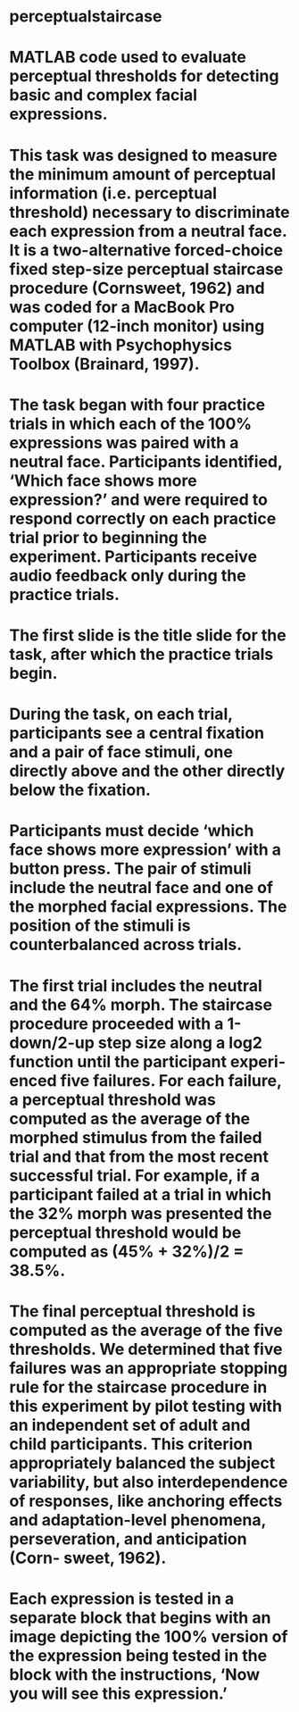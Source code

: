 # perceptualstaircase
# MATLAB code used to evaluate perceptual thresholds for detecting basic and complex facial expressions.

# This task was designed to measure the minimum amount of perceptual information (i.e. perceptual threshold) necessary to discriminate each expression from a neutral face. It is a two-alternative forced-choice fixed step-size perceptual staircase procedure (Cornsweet, 1962) and was coded for a MacBook Pro computer (12-inch monitor) using MATLAB with Psychophysics Toolbox (Brainard, 1997). 

# The task began with four practice trials in which each of the 100% expressions was paired with a neutral face. Participants identified, ‘Which face shows more expression?’ and were required to respond correctly on each practice trial prior to beginning the experiment. Participants receive audio feedback only during the practice trials.

# The first slide is the title slide for the task, after which the practice trials begin.

# During the task, on each trial, participants see a central fixation and a pair of face stimuli, one directly above and the other directly below the fixation. 

# Participants must decide ‘which face shows more expression’ with a button press. The pair of stimuli include the neutral face and one of the morphed facial expressions. The position of the stimuli is counterbalanced across trials. 

# The first trial includes the neutral and the 64% morph. The staircase procedure proceeded with a 1-down/2-up step size along a log2 function until the participant experi- enced five failures. For each failure, a perceptual threshold was computed as the average of the morphed stimulus from the failed trial and that from the most recent successful trial. For example, if a participant failed at a trial in which the 32% morph was presented the perceptual threshold would be computed as (45% + 32%)/2 = 38.5%. 

# The final perceptual threshold is computed as the average of the five thresholds. We determined that five failures was an appropriate stopping rule for the staircase procedure in this experiment by pilot testing with an independent set of adult and child participants. This criterion appropriately balanced the subject variability, but also interdependence of responses, like anchoring effects and adaptation-level phenomena, perseveration, and anticipation (Corn- sweet, 1962).

# Each expression is tested in a separate block that begins with an image depicting the 100% version of the expression being tested in the block with the instructions, ‘Now you will see this expression.’
